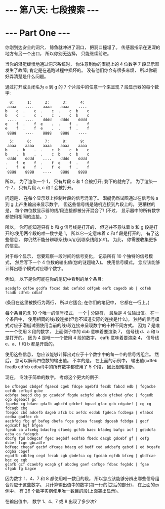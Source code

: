 # --- 第八天: 七段搜索 ---

# --- Part One ---

你刚到达安全的洞穴， 鲸鱼就冲进了洞口， 把洞口撞塌了。 传感器指示在更深的地方有另一个出口， 所以你别无选择， 只能继续前进。

当你的潜艇缓慢地通过洞穴系统时， 你注意到你的潜艇上的 4 位数字 7 段显示器发生了故障; 肯定是在逃跑过程中损坏的。 没有他们你会有很多麻烦， 所以你最好弄清楚是什么问题。

通过打开或关闭名为 a 到 g 的 7 个片段中的任意一个来呈现 7 段显示器的每个数字:

```
  0:      1:      2:      3:      4:
 aaaa    ....    aaaa    aaaa    ....
b    c  .    c  .    c  .    c  b    c
b    c  .    c  .    c  .    c  b    c
 ....    ....    dddd    dddd    dddd
e    f  .    f  e    .  .    f  .    f
e    f  .    f  e    .  .    f  .    f
 gggg    ....    gggg    gggg    ....

  5:      6:      7:      8:      9:
 aaaa    aaaa    aaaa    aaaa    aaaa
b    .  b    .  .    c  b    c  b    c
b    .  b    .  .    c  b    c  b    c
 dddd    dddd    ....    dddd    dddd
.    f  e    f  .    f  e    f  .    f
.    f  e    f  .    f  e    f  .    f
 gggg    gggg    ....    gggg    gggg
```

所以， 为了渲染一个 1， 只有片段 c 和 f 会被打开; 剩下的就完了。 为了渲染一个 7， 只有片段 a, c 和 f 会被打开。

问题是， 在每个显示器上控制片段的信号混淆了。 潜艇仍然试图通过在信号线 a 到 g 上产生输出来显示数字， 但这些信号线是随机连接到片段上的。 更糟糕的是， 每个四位数显示器的线/段连接都被分开混合了! (不过， 显示器中的所有数字都使用相同的连接。 )

所以， 你可能知道只有 b 和 g 信号线是打开的， 但这并不意味着 b 和 g 段是打开的:使用两个段的唯一数字是 1， 所以它一定意味着 c 和 f 段是打开的。 有了这些信息， 你仍然不能分辨哪条线(b/g)到哪条线段(c/f)。 为此， 你需要收集更多的信息。

对于每个显示， 您要观察一段时间的信号变化， 记录所有 10 个独特的信号模式， 然后写下一个 4 位数的输出值(您的谜题输入)。 使用信号模式， 您应该能够计算出哪个模式对应哪个数字。

例如， 以下是你可能在你的笔记中看到的单个条目:

```
acedgfb cdfbe gcdfa fbcad dab cefabd cdfgeb eafb cagedb ab | cdfeb fcadb cdfeb cdbaf
```

(条目在这里被换行为两行， 所以它适合; 在你们的笔记中， 它都在一行上。)

每个条目包含 10 个唯一的信号模式， 一个 | 分隔符， 最后是 4 位输出值。 在一个条目中， 使用相同的线/段连接(但您不知道实际的连接是什么)。 独特的信号模式对应于潜艇试图使用当前的线/段连接来呈现数字的十种不同方式。 因为 7 是唯一一个使用 3 段的数字， 上面例子中的 dab 意味着要渲染 7， 信号线 d、a 和 b 是打开的。 因为 4 是唯一一个使用 4 段的数字， eafb 意味着要渲染 4， 信号线 e、a、f 和 b 都是开启的。

使用这些信息， 您应该能够计算出对应于十个数字中的每一个的信号线组合。 然后， 您可以解码四位数的输出值。 不幸的是， 在上面的示例中， 输出值(cdfeb fcadb cdfeb cdbaf)中的所有数字都使用了 5 个段， 因此很难推断。

现在， 专注于简单的数字。 考虑这个更大的例子:

```
be cfbegad cbdgef fgaecd cgeb fdcge agebfd fecdb fabcd edb | fdgacbe cefdb cefbgd gcbe
edbfga begcd cbg gc gcadebf fbgde acbgfd abcde gfcbed gfec | fcgedb cgb dgebacf gc
fgaebd cg bdaec gdafb agbcfd gdcbef bgcad gfac gcb cdgabef | cg cg fdcagb cbg
fbegcd cbd adcefb dageb afcb bc aefdc ecdab fgdeca fcdbega | efabcd cedba gadfec cb
aecbfdg fbg gf bafeg dbefa fcge gcbea fcaegb dgceab fcbdga | gecf egdcabf bgf bfgea
fgeab ca afcebg bdacfeg cfaedg gcfdb baec bfadeg bafgc acf | gebdcfa ecba ca fadegcb
dbcfg fgd bdegcaf fgec aegbdf ecdfab fbedc dacgb gdcebf gf | cefg dcbef fcge gbcadfe
bdfegc cbegaf gecbf dfcage bdacg ed bedf ced adcbefg gebcd | ed bcgafe cdgba cbgef
egadfb cdbfeg cegd fecab cgb gbdefca cg fgcdab egfdb bfceg | gbdfcae bgc cg cgb
gcafb gcf dcaebfg ecagb gf abcdeg gaef cafbge fdbac fegbdc | fgae cfgab fg bagce
```

因为数字 1、4、7 和 8 都使用唯一数目的段， 所以您应该能够分辨出哪些信号组合对应于这些数字。 只计算输出值中的数字(每一行的|之后的部分)， 在上面的示例中， 有 26 个数字实例使用唯一数目的段(上面突出显示)。

在输出值中， 数字 1、4、7 或 8 出现了多少次?
